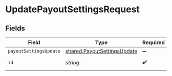 # UpdatePayoutSettingsRequest


## Fields

| Field                                                                      | Type                                                                       | Required                                                                   | Description                                                                |
| -------------------------------------------------------------------------- | -------------------------------------------------------------------------- | -------------------------------------------------------------------------- | -------------------------------------------------------------------------- |
| `payoutSettingsUpdate`                                                     | [shared.PayoutSettingsUpdate](../../models/shared/payoutsettingsupdate.md) | :heavy_minus_sign:                                                         | N/A                                                                        |
| `id`                                                                       | *string*                                                                   | :heavy_check_mark:                                                         | Unique identifier                                                          |
